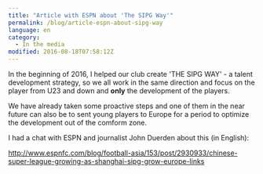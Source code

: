 ```yaml
---
title: "Article with ESPN about 'The SIPG Way'"
permalink: /blog/article-espn-about-sipg-way
language: en
category:
  - In the media
modified: 2016-08-18T07:58:12Z
---
```


In the beginning of 2016, I helped our club create 'THE SIPG WAY' - a talent development strategy, so we all work in the same direction and focus on the player from U23 and down and **only** the development of the players.

We have already taken some proactive steps and one of them in the near future can also be to sent young players to Europe for a period to optimize the development out of the comform zone.

I had a chat with ESPN and journalist John Duerden about this (in English):

<http://www.espnfc.com/blog/football-asia/153/post/2930933/chinese-super-league-growing-as-shanghai-sipg-grow-europe-links>
